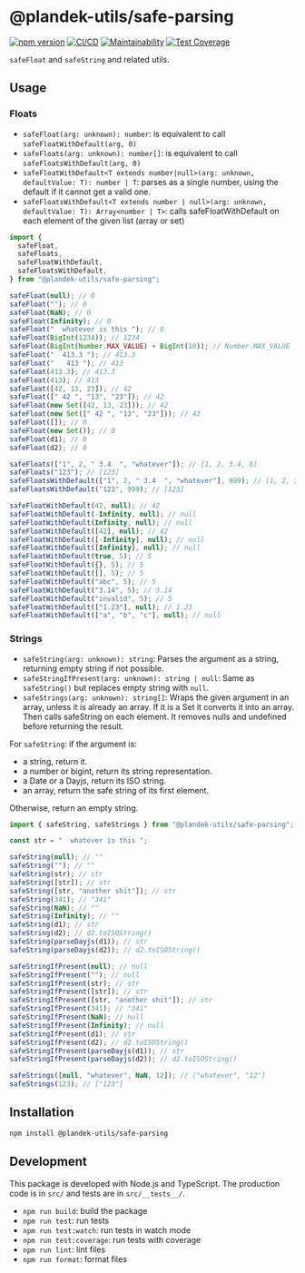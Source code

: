 # @plandek-utils/safe-parsing

[![npm version](https://badge.fury.io/js/%40plandek-utils%2Fsafe-parsing.svg)](https://www.npmjs.com/package/@plandek-utils/safe-parsing)
[![CI/CD](https://github.com/plandek-utils/safe-parsing/actions/workflows/main.yml/badge.svg)](https://github.com/plandek-utils/safe-parsing/actions/workflows/main.yml)
[![Maintainability](https://api.codeclimate.com/v1/badges/f5f977daeb40e6109ae4/maintainability)](https://codeclimate.com/github/plandek-utils/safe-parsing/maintainability)
[![Test Coverage](https://api.codeclimate.com/v1/badges/f5f977daeb40e6109ae4/test_coverage)](https://codeclimate.com/github/plandek-utils/safe-parsing/test_coverage)

`safeFloat` and `safeString` and related utils.

## Usage

### Floats

- `safeFloat(arg: unknown): number`: is equivalent to call `safeFloatWithDefault(arg, 0)`
- `safeFloats(arg: unknown): number[]`: is equivalent to call `safeFloatsWithDefault(arg, 0)`
- `safeFloatWithDefault<T extends number|null>(arg: unknown, defaultValue: T): number | T`: parses as a single number, using the default if it cannot get a valid one.
- `safeFloatsWithDefault<T extends number | null>(arg: unknown, defaultValue: T): Array<number | T>`: calls safeFloatWithDefault on each element of the given list (array or set)

```ts
import {
  safeFloat,
  safeFloats,
  safeFloatWithDefault,
  safeFloatsWithDefault,
} from "@plandek-utils/safe-parsing";

safeFloat(null); // 0
safeFloat(""); // 0
safeFloat(NaN); // 0
safeFloat(Infinity); // 0
safeFloat("  whatever is this "); // 0
safeFloat(BigInt(1234)); // 1234
safeFloat(BigInt(Number.MAX_VALUE) + BigInt(10)); // Number.MAX_VALUE
safeFloat("  413.3 "); // 413.3
safeFloat("   413 "); // 413
safeFloat(413.3); // 413.3
safeFloat(413); // 413
safeFloat([42, 13, 23]); // 42
safeFloat([" 42 ", "13", "23"]); // 42
safeFloat(new Set([42, 13, 23])); // 42
safeFloat(new Set([" 42 ", "13", "23"])); // 42
safeFloat([]); // 0
safeFloat(new Set()); // 0
safeFloat(d1); // 0
safeFloat(d2); // 0

safeFloats(["1", 2, " 3.4  ", "whatever"]); // [1, 2, 3.4, 0]
safeFloats("123"); // [123]
safeFloatsWithDefault(["1", 2, " 3.4  ", "whatever"], 999); // [1, 2, 3.4, 999]
safeFloatsWithDefault("123", 999); // [123]

safeFloatWithDefault(42, null); // 42
safeFloatWithDefault(-Infinity, null); // null
safeFloatWithDefault(Infinity, null); // null
safeFloatWithDefault([42], null); // 42
safeFloatWithDefault([-Infinity], null); // null
safeFloatWithDefault([Infinity], null); // null
safeFloatWithDefault(true, 5); // 5
safeFloatWithDefault({}, 5); // 5
safeFloatWithDefault([], 5); // 5
safeFloatWithDefault("abc", 5); // 5
safeFloatWithDefault("3.14", 5); // 3.14
safeFloatWithDefault("invalid", 5); // 5
safeFloatWithDefault(["1.23"], null); // 1.23
safeFloatWithDefault(["a", "b", "c"], null); // null
```

### Strings

- `safeString(arg: unknown): string`: Parses the argument as a string, returning empty string if not possible.
- `safeStringIfPresent(arg: unknown): string | null`: Same as `safeString()` but replaces empty string with `null`.
- `safeStrings(arg: unknown): string[]`: Wraps the given argument in an array, unless it is already an array. If it is a Set it converts it into an array. Then calls safeString on each element. It removes nulls and undefined before returning the result.

For `safeString`: if the argument is:

- a string, return it.
- a number or bigint, return its string representation.
- a Date or a Dayjs, return its ISO string.
- an array, return the safe string of its first element.

Otherwise, return an empty string.

```ts
import { safeString, safeStrings } from "@plandek-utils/safe-parsing";

const str = "  whatever is this ";

safeString(null); // ""
safeString(""); // ""
safeString(str); // str
safeString([str]); // str
safeString([str, "another shit"]); // str
safeString(341); // "341"
safeString(NaN); // ""
safeString(Infinity); // ""
safeString(d1); // str
safeString(d2); // d2.toISOString()
safeString(parseDayjs(d1)); // str
safeString(parseDayjs(d2)); // d2.toISOString()

safeStringIfPresent(null); // null
safeStringIfPresent(""); // null
safeStringIfPresent(str); // str
safeStringIfPresent([str]); // str
safeStringIfPresent([str, "another shit"]); // str
safeStringIfPresent(341); // "341"
safeStringIfPresent(NaN); // null
safeStringIfPresent(Infinity); // null
safeStringIfPresent(d1); // str
safeStringIfPresent(d2); // d2.toISOString()
safeStringIfPresent(parseDayjs(d1)); // str
safeStringIfPresent(parseDayjs(d2)); // d2.toISOString()

safeStrings([null, "whatever", NaN, 12]); // ["whatever", "12"]
safeStrings(123); // ["123"]
```

## Installation

```bash
npm install @plandek-utils/safe-parsing
```

## Development

This package is developed with Node.js and TypeScript. The production code is in `src/` and tests are in `src/__tests__/`.

- `npm run build`: build the package
- `npm run test`: run tests
- `npm run test:watch`: run tests in watch mode
- `npm run test:coverage`: run tests with coverage
- `npm run lint`: lint files
- `npm run format`: format files
